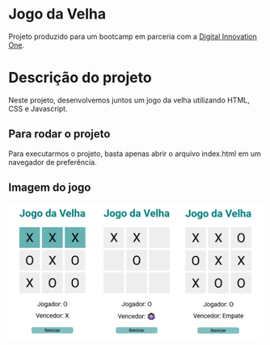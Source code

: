 # Jogo da Velha

Projeto produzido para um bootcamp em parceria com a [Digital Innovation One](https://digitalinnovation.one).

# Descrição do projeto
Neste projeto, desenvolvemos juntos um jogo da velha utilizando HTML, CSS e Javascript.

## Para rodar o projeto

Para executarmos o projeto, basta apenas abrir o arquivo index.html em um navegador de preferência.

## Imagem do jogo

![Jogo da Velha](jogo.png)